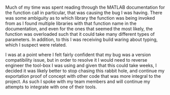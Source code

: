 Much of my time was spent reading through the MATLAB documentation for the
function call in particular, that was causing the bug I was having. There was
some ambiguity as to which library the function was being invoked from as I 
found multiple libraries with that function name in the documentation, and 
even for the ones that seemed the most likely, the function was overloaded such
that it could take many different types of parameters.  In addition, to this I
was receiving build waring about typing, which I suspect were related.

I was at a point where I felt fairly confident that my bug was a version
compatibility issue, but in order to resolve it I would need to reverse engineer
the tool-box I was using and given that this could take weeks, I decided it was
likely better to stop chasing this rabbit hole, and continue my exportation
proof of concept with other code that was more integral to the project.  As such
I spoke with my team members and will continue my attempts to integrate with one
of their tools.
